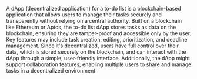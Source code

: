 A dApp (decentralized application) for a to-do list is a blockchain-based application that allows users to manage their tasks securely and transparently without relying on a central authority. Built on a blockchain like Ethereum or Aptos, the to-do list dApp stores tasks as data on the blockchain, ensuring they are tamper-proof and accessible only by the user. Key features may include task creation, editing, prioritization, and deadline management. Since it's decentralized, users have full control over their data, which is stored securely on the blockchain, and can interact with the dApp through a simple, user-friendly interface. Additionally, the dApp might support collaboration features, enabling multiple users to share and manage tasks in a decentralized environment.
